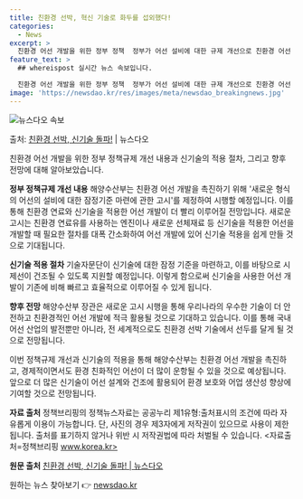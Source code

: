 ```yaml
---
title: 친환경 선박, 혁신 기술로 화두를 섭외했다!
categories:
  - News
excerpt: >
  친환경 어선 개발을 위한 정부 정책  정부가 어선 설비에 대한 규제 개선으로 친환경 어선 개발에 속도를 낸다…
feature_text: >
  ## whereispost 실시간 뉴스 속보입니다.

  친환경 어선 개발을 위한 정부 정책  정부가 어선 설비에 대한 규제 개선으로 친환경 어선 개발에 속도를 낸다…
image: 'https://newsdao.kr/res/images/meta/newsdao_breakingnews.jpg'
---
```


![뉴스다오 속보](https://newsdao.kr/res/images/meta/newsdao_breakingnews.jpg)

<p>출처: <a href="https://newsdao.kr/4248" rel="dofollow">친환경 선박, 신기술 돌파!</a> | 뉴스다오</p>

친환경 어선 개발을 위한 정부 정책규제 개선 내용과 신기술의 적용 절차, 그리고 향후 전망에 대해 알아보았습니다.

**정부 정책규제 개선 내용**
해양수산부는 친환경 어선 개발을 촉진하기 위해 '새로운 형식의 어선의 설비에 대한 잠정기준 마련에 관한 고시'를 제정하여 시행할 예정입니다. 이를 통해 친환경 연료와 신기술을 적용한 어선 개발이 더 빨리 이루어질 전망입니다. 새로운 고시는 친환경 연료유를 사용하는 엔진이나 새로운 선체재료 등 신기술을 적용한 어선을 개발할 때 필요한 절차를 대폭 간소화하여 어선 개발에 있어 신기술 적용을 쉽게 만들 것으로 기대됩니다.

**신기술 적용 절차**
기술자문단이 신기술에 대한 잠정 기준을 마련하고, 이를 바탕으로 시제선이 건조될 수 있도록 지원할 예정입니다. 이렇게 함으로써 신기술을 사용한 어선 개발이 기존에 비해 빠르고 효율적으로 이루어질 수 있게 됩니다.

**향후 전망**
해양수산부 장관은 새로운 고시 시행을 통해 우리나라의 우수한 기술이 더 안전하고 친환경적인 어선 개발에 적극 활용될 것으로 기대하고 있습니다. 이를 통해 국내 어선 산업의 발전뿐만 아니라, 전 세계적으로도 친환경 선박 기술에서 선두를 달게 될 것으로 전망됩니다.

이번 정책규제 개선과 신기술의 적용을 통해 해양수산부는 친환경 어선 개발을 촉진하고, 경제적이면서도 환경 친화적인 어선이 더 많이 운항될 수 있을 것으로 예상됩니다. 앞으로 더 많은 신기술이 어선 설계와 건조에 활용되어 환경 보호와 어업 생산성 향상에 기여할 것으로 전망됩니다.

**자료 출처**
정책브리핑의 정책뉴스자료는 공공누리 제1유형:출처표시의 조건에 따라 자유롭게 이용이 가능합니다. 단, 사진의 경우 제3자에게 저작권이 있으므로 사용이 제한됩니다. 출처를 표기하지 않거나 위반 시 저작권법에 따라 처벌될 수 있습니다. <자료출처=정책브리핑 www.korea.kr>

**원문 출처**
[친환경 선박, 신기술 돌파! | 뉴스다오](https://newsdao.kr/4248) 

원하는 뉴스 찾아보기 👉 <a href="https://newsdao.kr" rel="dofollow">newsdao.kr</a>


